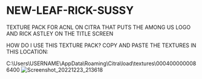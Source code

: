 # NEW-LEAF-RICK-SUSSY
TEXTURE PACK FOR ACNL ON CITRA THAT PUTS THE AMONG US LOGO AND RICK ASTLEY ON THE TITLE SCREEN



HOW DO I USE THIS TEXTURE PACK?
COPY AND PASTE THE TEXTURES IN THIS LOCATION:

C:\Users\USERNAME\AppData\Roaming\Citra\load\textures\0004000000086400
![Screenshot_20221223_213618](https://user-images.githubusercontent.com/113776438/209407835-319c2c67-74f7-4672-85db-5c6429dff12e.png)


